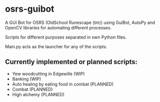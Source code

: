 # osrs-guibot
A GUI Bot for OSRS (OldSchool Runescape (tm)) using GuiBot, AutoPy and OpenCV libraries for automating different processes.

Scripts for different purposes separated in own Python files.

Main.py acts as the launcher for any of the scripts.

## Currently implemented or planned scripts:
- Yew woodcutting in Edgewille (WIP)
- Banking (WIP)
- Auto healing by eating food in combat (PLANNED)
- Combat (PLANNED)
- High alchemy (PLANNED)
